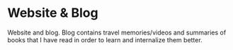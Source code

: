 # Website & Blog

Website and blog.
Blog contains travel memories/videos and summaries of books that I have read in order to learn and internalize them better. 

